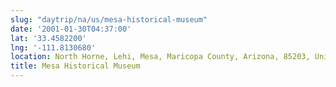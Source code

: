 ```yaml
---
slug: "daytrip/na/us/mesa-historical-museum"
date: '2001-01-30T04:37:00'
lat: '33.4582200'
lng: '-111.8130680'
location: North Horne, Lehi, Mesa, Maricopa County, Arizona, 85203, United States
title: Mesa Historical Museum
---
```



